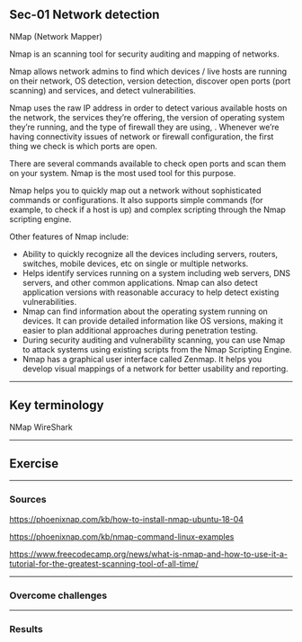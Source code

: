 ## Sec-01 Network detection

NMap (Network Mapper)

Nmap is an scanning tool for security auditing and mapping of networks. 

Nmap allows network admins to find which devices / live hosts are running on their network, OS detection, version detection, discover open ports (port scanning) and services, and detect vulnerabilities.

Nmap uses the raw IP address in order to detect various available hosts on the network, the services they’re offering, the version of operating system they’re running, and the type of firewall they are using, . Whenever we’re having connectivity issues of network or firewall configuration, the first thing we check is which ports are open.

There are several commands available to check open ports and scan them on your system. Nmap is the most used tool for this purpose. 


Nmap helps you to quickly map out a network without sophisticated commands or configurations. It also supports simple commands (for example, to check if a host is up) and complex scripting through the Nmap scripting engine.

Other features of Nmap include:

* Ability to quickly recognize all the devices including servers, routers, switches, mobile devices, etc on single or multiple networks.
* Helps identify services running on a system including web servers, DNS servers, and other common applications. Nmap can also detect application versions with reasonable accuracy to help detect existing vulnerabilities.
* Nmap can find information about the operating system running on devices. It can provide detailed information like OS versions, making it easier to plan additional approaches during penetration testing.
* During security auditing and vulnerability scanning, you can use Nmap to attack systems using existing scripts from the Nmap Scripting Engine.
* Nmap has a graphical user interface called Zenmap. It helps you develop visual mappings of a network for better usability and reporting.


***
## Key terminology

NMap
WireShark



***
## Exercise






***
### Sources

https://phoenixnap.com/kb/how-to-install-nmap-ubuntu-18-04

https://phoenixnap.com/kb/nmap-command-linux-examples

https://www.freecodecamp.org/news/what-is-nmap-and-how-to-use-it-a-tutorial-for-the-greatest-scanning-tool-of-all-time/






***
### Overcome challenges


***
### Results
